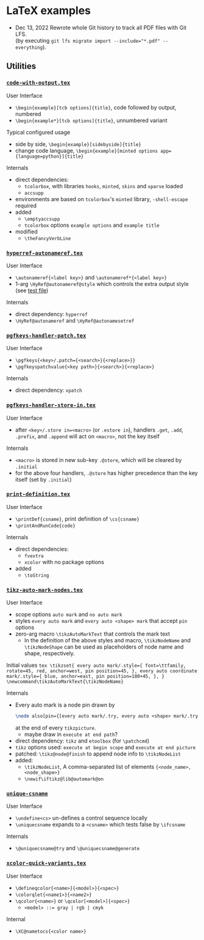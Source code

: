 # LaTeX examples

- Dec 13, 2022
    Rewrote whole Git history to track all PDF files with Git LFS.\
    (by executing `git lfs migrate import --include="*.pdf" --everything`).

## Utilities

### [`code-with-output.tex`](utilities/code-with-output.tex)

User Interface
 - `\begin{example}[tcb options]{title}`, code followed by output, numbered 
 - `\begin{example*}[tcb options]{title}`, unnumbered variant

Typical configured usage
 - side by side, `\begin{example}[sidebyside]{title}`
 - change code language, `\begin{example}[minted options app={language=python}]{title}`

Internals
 - direct dependencies: 
   - `tcolorbox`, with libraries `hooks`, `minted`, `skins` and `xparse` loaded
   - `accsupp`
 - environments are based on `tcolorbox`'s  `minted` library, `-shell-escape` required
 - added
   - `\emptyaccsupp`
   - `tcolorbox` options `example options` and `example title`
 - modified
   - `\theFancyVerbLine`


### [`hyperref-autonameref.tex`](utilities/hyperref-autonameref.tex)

User Interface
  - `\autonameref{<label key>}` and `\autonameref*{<label key>}`
  - 1-arg `\HyRef@autonameref@style` which controls the extra output style (see [test file](test/hyperref-autonameref-test.tex))

Internals
  - direct dependency: `hyperref`
  - `\HyRef@autonameref` and `\HyRef@autonamesetref`


### [`pgfkeys-handler-patch.tex`](utilities/pgfkeys-handler-patch.tex)

User Interface
 - `\pgfkeys{<key>/.patch={<search>}{<replace>}}`
 - `\pgfkeyspatchvalue{<key path>}{<search>}{<replace>}`

Internals
 - direct dependency: `xpatch`


### [`pgfkeys-handler-store-in.tex`](utilities/pgfkeys-handler-store-in.tex)

User Interface
 - after `<key>/.store in=<macro>` (or `.estore in`), handlers `.get`, `.add`, `.prefix`, and `.append` will act on `<macro>`, not the key itself

Internals
 - `<macro>` is stored in new sub-key `.@store`, which will be cleared by `.initial`
 - for the above four handlers, `.@store` has higher precedence than the key itself (set by `.initial`)


### [`print-definition.tex`](utilities/print-definition.tex)

User Interface
 - `\printDef{csname}`, print definition of `\cs{csname}`
 - `\printAndRunCode{code}`

Internals
 - direct dependencies:
   - `fvextra`
   - `xcolor` with no package options
 - added
   - `\toString`


### [`tikz-auto-mark-nodes.tex`](utilities/tikz-auto-mark-nodes.tex)

User Interface
 - scope options `auto mark` and `no auto mark`
 - styles `every auto mark` and `every auto <shape> mark` that accept `pin` options
 - zero-arg macro `\tikzAutoMarkText` that controls the mark text
   - In the definition of the above styles and macro, `\tikzNodeName` and `\tikzNodeShape` can be used as placeholders of node name and shape, respectively.

Initial values
    ```tex
    \tikzset{
      every auto mark/.style={
        font=\ttfamily, rotate=45,
        red, anchor=west, pin position=45,
      },
      every auto coordinate mark/.style={
        blue, anchor=east, pin position=180+45,
      },
    }
    \newcommand\tikzAutoMarkText{\tikzNodeName}
    ```

Internals
 - Every auto mark is a node pin drawn by 
    ```tex
    \node also[pin={[every auto mark/.try, every auto <shape> mark/.try]{\tikzAutoMarkText}}] (\tikzNodeName);
    ```
    at the end of every `tikzpicture`.
    - maybe draw in `execute at end path`?
 - direct dependency: `tikz` and `etoolbox` (for `\patchcmd`)
 - `tikz` options used: `execute at begin scope` and `execute at end picture`
 - patched: `\tikz@node@finish` to append node info to `\tikzNodeList`
 - added:
    - `\tikzNodeList`, A comma-separated list of elements `{<node_name>, <node_shape>}`
    - `\newif\iftikz@lib@automark@on`

### [`unique-csname`](utilities/unique-csname.tex)

User Interface
 - `\undefine<cs>` un-defines a control sequence locally
 - `\uniquecsname` expands to a `<csname>` which tests false by `\ifcsname`

Internals
 - `\@uniquecsname@try` and `\@uniquecsname@generate`

### [`xcolor-quick-variants.tex`](utilities/xcolor-quick-variants.tex)

User Interface
 - `\defineqcolor{<name>}{<model>}{<spec>}`
 - `\colorqlet{<name1>}{<name2>}`
 - `\qcolor{<name>}` or `\qcolor[<model>]{<spec>}`
   - `<model> ::= gray | rgb | cmyk`

Internal
 - `\XC@nametocs{<color name>}`
